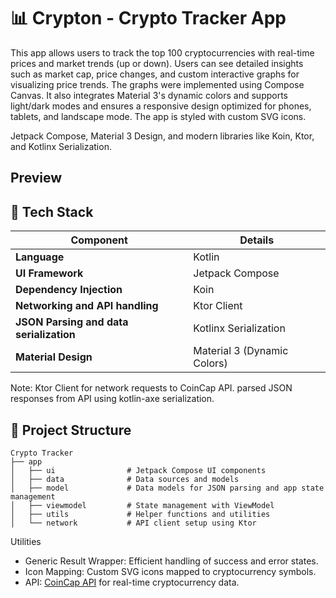 # 📊 Crypton - Crypto Tracker App

This app allows users to track the top 100 cryptocurrencies with real-time prices and market trends (up or down). Users can see detailed insights such as market cap, price changes, and custom interactive graphs for visualizing price trends. The graphs were implemented using Compose Canvas. It also integrates Material 3's dynamic colors and supports light/dark modes and ensures a responsive design optimized for phones, tablets, and landscape mode. The app is styled with custom SVG icons.

 Jetpack Compose, Material 3 Design, and modern libraries like Koin, Ktor, and Kotlinx Serialization.

 ## Preview

 ## 🔧 Tech Stack

| **Component**                           | **Details**                        |
|-----------------------------------------|------------------------------------|
| **Language**                            | Kotlin                             |
| **UI Framework**                        | Jetpack Compose                    |
| **Dependency Injection**                | Koin                               |
| **Networking and API handling**         | Ktor Client                        |
| **JSON Parsing and data serialization** | Kotlinx Serialization              |
| **Material Design**                     | Material 3 (Dynamic Colors)        |

Note: Ktor Client for network requests to CoinCap API.
parsed JSON responses from API using kotlin-axe serialization.

## 📁 Project Structure

```plaintext
Crypto Tracker
├── app
│   ├── ui                # Jetpack Compose UI components
│   ├── data              # Data sources and models
│   ├── model             # Data models for JSON parsing and app state management
│   ├── viewmodel         # State management with ViewModel
│   ├── utils             # Helper functions and utilities
│   └── network           # API client setup using Ktor
```

Utilities
- Generic Result Wrapper: Efficient handling of success and error states.
- Icon Mapping: Custom SVG icons mapped to cryptocurrency symbols.
- API: [CoinCap API](https://docs.coincap.io/) for real-time cryptocurrency data.
